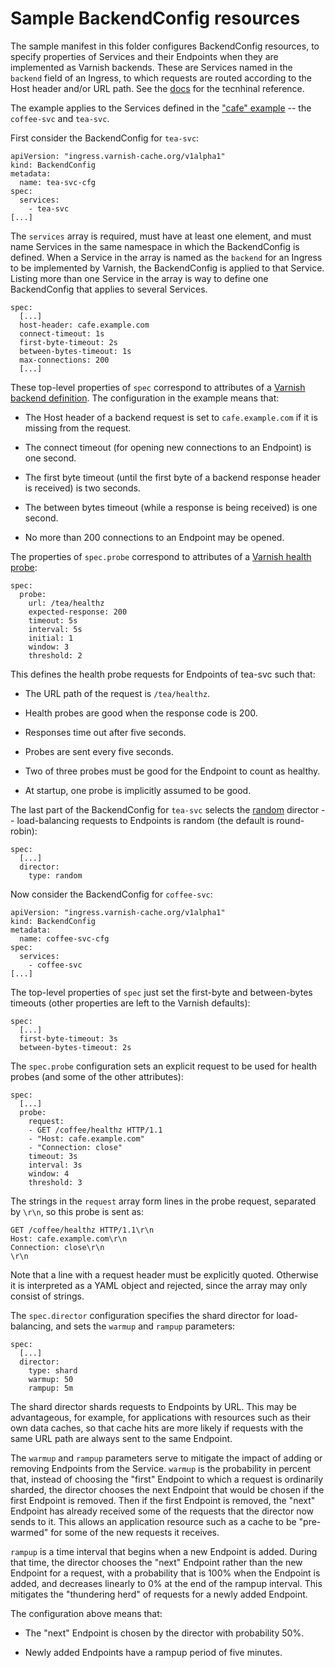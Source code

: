 # Sample BackendConfig resources

The sample manifest in this folder configures BackendConfig resources,
to specify properties of Services and their Endpoints when they are
implemented as Varnish backends. These are Services named in the
``backend`` field of an Ingress, to which requests are routed
according to the Host header and/or URL path. See the
[docs](/docs/ref-backend-cfg.md) for the tecnhinal reference.

The example applies to the Services defined in the
["cafe" example](/examples/hello) -- the ``coffee-svc`` and ``tea-svc``.

First consider the BackendConfig for ``tea-svc``:

```
apiVersion: "ingress.varnish-cache.org/v1alpha1"
kind: BackendConfig
metadata:
  name: tea-svc-cfg
spec:
  services:
    - tea-svc
[...]
```

The ``services`` array is required, must have at least one element,
and must name Services in the same namespace in which the
BackendConfig is defined. When a Service in the array is named as the
``backend`` for an Ingress to be implemented by Varnish, the
BackendConfig is applied to that Service. Listing more than one
Service in the array is way to define one BackendConfig that applies
to several Services.

```
spec:
  [...]
  host-header: cafe.example.com
  connect-timeout: 1s
  first-byte-timeout: 2s
  between-bytes-timeout: 1s
  max-connections: 200
  [...]
```

These top-level properties of ``spec`` correspond to attributes of a
[Varnish backend definition](https://varnish-cache.org/docs/6.1/reference/vcl.html#backend-definition).
The configuration in the example means that:

* The Host header of a backend request is set to ``cafe.example.com``
  if it is missing from the request.

* The connect timeout (for opening new connections to an Endpoint) is
  one second.

* The first byte timeout (until the first byte of a backend response
  header is received) is two seconds.

* The between bytes timeout (while a response is being received) is
  one second.

* No more than 200 connections to an Endpoint may be opened.

The properties of ``spec.probe`` correspond to attributes of a
[Varnish health probe](https://varnish-cache.org/docs/6.1/reference/vcl.html#probes):

```
spec:
  probe:
    url: /tea/healthz
    expected-response: 200
    timeout: 5s
    interval: 5s
    initial: 1
    window: 3
    threshold: 2
```

This defines the health probe requests for Endpoints of tea-svc such
that:

* The URL path of the request is ``/tea/healthz``.

* Health probes are good when the response code is 200.

* Responses time out after five seconds.

* Probes are sent every five seconds.

* Two of three probes must be good for the Endpoint to count as
  healthy.

* At startup, one probe is implicitly assumed to be good.

The last part of the BackendConfig for ``tea-svc`` selects the
[random](https://varnish-cache.org/docs/6.1/reference/vmod_directors.generated.html#new-xrandom-directors-random)
director -- load-balancing requests to Endpoints is random (the
default is round-robin):

```
spec:
  [...]
  director:
    type: random
```

Now consider the BackendConfig for ``coffee-svc``:

```
apiVersion: "ingress.varnish-cache.org/v1alpha1"
kind: BackendConfig
metadata:
  name: coffee-svc-cfg
spec:
  services:
    - coffee-svc
[...]
```

The top-level properties of ``spec`` just set the first-byte and
between-bytes timeouts (other properties are left to the Varnish
defaults):

```
spec:
  [...]
  first-byte-timeout: 3s
  between-bytes-timeout: 2s
```

The ``spec.probe`` configuration sets an explicit request to be used
for health probes (and some of the other attributes):

```
spec:
  [...]
  probe:
    request:
    - GET /coffee/healthz HTTP/1.1
    - "Host: cafe.example.com"
    - "Connection: close"
    timeout: 3s
    interval: 3s
    window: 4
    threshold: 3
```

The strings in the ``request`` array form lines in the probe request,
separated by ``\r\n``, so this probe is sent as:

```
GET /coffee/healthz HTTP/1.1\r\n
Host: cafe.example.com\r\n
Connection: close\r\n
\r\n
```

Note that a line with a request header must be explicitly quoted.
Otherwise it is interpreted as a YAML object and rejected, since the
array may only consist of strings.

The ``spec.director`` configuration specifies the shard director
for load-balancing, and sets the ``warmup`` and ``rampup`` parameters:

```
spec:
  [...]
  director:
    type: shard
    warmup: 50
    rampup: 5m
```

The shard director shards requests to Endpoints by URL. This may be
advantageous, for example, for applications with resources such as
their own data caches, so that cache hits are more likely if requests
with the same URL path are always sent to the same Endpoint.

The ``warmup`` and ``rampup`` parameters serve to mitigate the impact
of adding or removing Endpoints from the Service. ``warmup`` is the
probability in percent that, instead of choosing the "first" Endpoint
to which a request is ordinarily sharded, the director chooses the
next Endpoint that would be chosen if the first Endpoint is
removed. Then if the first Endpoint is removed, the "next" Endpoint
has already received some of the requests that the director now sends
to it. This allows an application resource such as a cache to be
"pre-warmed" for some of the new requests it receives.

``rampup`` is a time interval that begins when a new Endpoint is
added. During that time, the director chooses the "next" Endpoint
rather than the new Endpoint for a request, with a probability that is
100% when the Endpoint is added, and decreases linearly to 0% at the
end of the rampup interval. This mitigates the "thundering herd" of
requests for a newly added Endpoint.

The configuration above means that:

* The "next" Endpoint is chosen by the director with probability 50%.

* Newly added Endpoints have a rampup period of five minutes.
